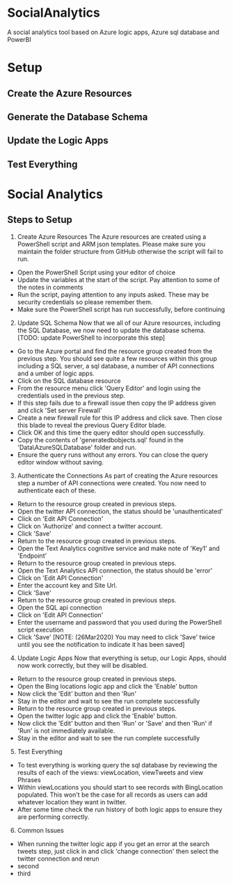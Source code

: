 # SocialAnalytics
A social analytics tool based on Azure logic apps, Azure sql database and PowerBI

# Setup

## Create the Azure Resources

## Generate the Database Schema

## Update the Logic Apps

## Test Everything
# Social Analytics

## Steps to Setup

1. Create Azure Resources
The Azure resources are created using a PowerShell script and ARM json templates. Please make sure you maintain the folder structure from GitHub otherwise the script will fail to run.
 - Open the PowerShell Script using your editor of choice
 - Update the variables at the start of the script. Pay attention to some of the notes in comments
 - Run the script, paying attention to any inputs asked. These may be security credentials so please remember them.
 - Make sure the PowerShell script has run successfully, before continuing
2. Update SQL Schema
Now that we all of our Azure resources, including the SQL Database, we now need to update the database schema. [TODO: update PowerShell to incorporate this step]
- Go to the Azure portal and find the resource group created from the previous step. You should see quite a few resources within this group including a SQL server, a sql database, a number of API connections and a umber of logic apps.
- Click on the SQL database resource
- From the resource menu click 'Query Editor' and login using the credentials used in the previous step.
- If this step fails due to a firewall issue then copy the IP address given and click 'Set server Firewall'
- Create a new firewall rule for this IP address and click save. Then close this blade to reveal the previous Query Editor blade.
- Click OK and this time the query editor should open successfully.
- Copy the contents of 'generatedbobjects.sql' found in the 'Data\AzureSQLDatabase' folder and run.
- Ensure the query runs without any errors. You can close the query editor window without saving.
3. Authenticate the Connections
As part of creating the Azure resources step a number of API connections were created. You now need to authenticate each of these.
- Return to the resource group created in previous steps.
- Open the twitter API connection, the status should be 'unauthenticated'
- Click on 'Edit API Connection'
- Click on 'Authorize' and connect a twitter account.
- Click 'Save'
- Return to the resource group created in previous steps.
- Open the Text Analytics cognitive service and make note of 'Key1' and 'Endpoint'
- Return to the resource group created in previous steps.
- Open the Text Analytics API connection, the status should be 'error'
- Click on 'Edit API Connection'
- Enter the account key and Site Url.
- Click 'Save'
- Return to the resource group created in previous steps.
- Open the SQL api connection
- Click on 'Edit API Connection'
- Enter the username and password that you used during the PowerShell script execution
- Click 'Save' [NOTE: (26Mar2020) You may need to click 'Save' twice until you see the notification to indicate it has been saved]
4. Update Logic Apps
Now that everything is setup, our Logic Apps, should now work correctly, but they will be disabled.
- Return to the resource group created in previous steps.
- Open the Bing locations logic app and click the 'Enable' button
- Now click the 'Edit' button and then 'Run'
- Stay in the editor and wait to see the run complete successfully
- Return to the resource group created in previous steps.
- Open the twitter logic app and click the 'Enable' button.
- Now click the 'Edit' button and then 'Run' or 'Save' and then 'Run' if 'Run' is not immediately available.
- Stay in the editor and wait to see the run complete successfully
5. Test Everything
- To test everything is working query the sql database by reviewing the results of each of the views: viewLocation, viewTweets and view Phrases
- Within viewLocations you should start to see records with BingLocation populated. This won't be the case for all records as users can add whatever location they want in twitter.
- After some time check the run history of both logic apps to ensure they are performing correctly.
6. Common Issues
- When running the twitter logic app if you get an error at the search tweets step, just click in and click 'change connection' then select the twitter connection and rerun
- second
- third

  